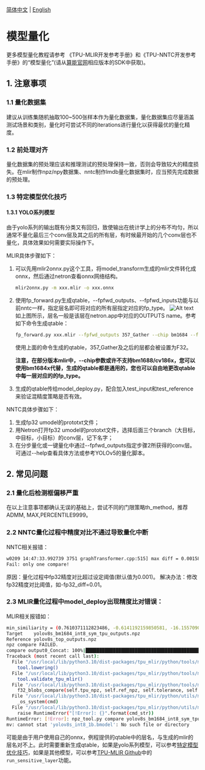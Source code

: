 [简体中文](./Calibration_Guide.md) | [English](./Calibration_Guide_EN.md.md)

# 模型量化
更多模型量化教程请参考
《TPU-MLIR开发参考手册》和《TPU-NNTC开发参考手册》的“模型量化”(请从[算能官网](https://developer.sophgo.com/site/index.html?categoryActive=material)相应版本的SDK中获取)。

## 1. 注意事项
### 1.1 量化数据集
建议从训练集随机抽取100~500张样本作为量化数据集，量化数据集应尽量涵盖测试场景和类别，量化时可尝试不同的iterations进行量化以获得最优的量化精度。

### 1.2 前处理对齐
量化数据集的预处理应该和推理测试的预处理保持一致，否则会导致较大的精度损失。在mlir制作npz/npy数据集、nntc制作lmdb量化数据集时，应当预先完成数据的预处理。

### 1.3 特定模型优化技巧
#### 1.3.1 YOLO系列模型
由于yolo系列的输出既有分类又有回归，致使输出在统计学上的分布不均匀，所以通常不量化最后三个conv层及其之后的所有层，有时候最开始的几个conv层也不量化，具体效果如何需要实际操作下。

MLIR具体步骤如下：
1. 可以先用mlir2onnx.py这个工具，将model_transform生成的mlir文件转化成onnx，然后通过netron查看onnx网络结构。
   ```bash
   mlir2onnx.py -m xxx.mlir -o xxx.onnx
   ```
2. 使用fp_forward.py生成qtable，--fpfwd_outputs、--fpfwd_inputs功能与以前nntc一样，指定层名即可将对应的所有层指定对应的fp_type。
   ![Alt text](../pics/cali_guide_image0.png)
   如上图所示，层名一般是该层在netron.app中对应的OUTPUTS name。参考如下命令生成qtable：
   ```bash
   fp_forward.py xxx.mlir --fpfwd_outputs 357_Gather --chip bm1684 --fp_type F32 -o xxx_qtable 
   ```
   使用上面的命令生成的qtable，357_Gather及之后的层都会被设置为F32。
   
   **注意，在部分版本mlir中，--chip参数或许不支持bm1688/cv186x，您可以使用bm1684x代替，生成的qtable都是通用的，您也可以自由地更改qtable中每一层对应的的fp_type。**

3. 生成的qtable传给model_deploy.py，配合加入test_input和test_reference来验证混精度策略是否有效。

NNTC具体步骤如下：
1. 生成fp32 umodel的prototxt文件；
2. 用Netron打开fp32 umodel的prototxt文件，选择后面三个branch（大目标，中目标，小目标）的conv层，记下名字；
3. 在分步量化或一键量化中通过--fpfwd_outputs指定步骤2所获得的conv层。可通过--help查看具体方法或参考YOLOv5的量化脚本。

## 2. 常见问题
### 2.1 量化后检测框偏移严重
在以上注意事项都确认无误的基础上，尝试不同的门限策略th_method，推荐ADMM, MAX,PERCENTILE9999。

### 2.2 NNTC量化过程中精度对比不通过导致量化中断
NNTC相关报错：
```bash
w0209 14:47:33.992739 3751 graphTransformer.cpp:515] max diff = 0.00158691 max diff blob id : 4 blob name : out put
Fail: only one compare!
```
原因：量化过程中fp32精度对比超过设定阈值(默认值为0.001)。
解决办法：修改fp32精度对比阈值，如-fp32_diff=0.01。

### 2.3 MLIR量化过程中model_deploy出现精度比对错误：
MLIR相关报错如：
```bash
min_similiarity = (0.7610371112823486, -0.6141192159850581, -16.15570902824402)
Target    yolov8s_bm1684_int8_sym_tpu_outputs.npz
Reference yolov8s_top_outputs.npz
npz compare FAILED.
compare output0_Concat: 100%|███████████████████████████████████████████████████████████████████████████████████████████████████████████████████████████████████| 1/1 [00:00<00:00,  3.88it/s]
Traceback (most recent call last):
  File "/usr/local/lib/python3.10/dist-packages/tpu_mlir/python/tools/model_deploy.py", line 335, in <module>
    tool.lowering()
  File "/usr/local/lib/python3.10/dist-packages/tpu_mlir/python/tools/model_deploy.py", line 132, in lowering
    tool.validate_tpu_mlir()
  File "/usr/local/lib/python3.10/dist-packages/tpu_mlir/python/tools/model_deploy.py", line 225, in validate_tpu_mlir
    f32_blobs_compare(self.tpu_npz, self.ref_npz, self.tolerance, self.excepts)
  File "/usr/local/lib/python3.10/dist-packages/tpu_mlir/python/utils/mlir_shell.py", line 190, in f32_blobs_compare
    _os_system(cmd)
  File "/usr/local/lib/python3.10/dist-packages/tpu_mlir/python/utils/mlir_shell.py", line 50, in _os_system
    raise RuntimeError("[!Error]: {}".format(cmd_str))
RuntimeError: [!Error]: npz_tool.py compare yolov8s_bm1684_int8_sym_tpu_outputs.npz yolov8s_top_outputs.npz --tolerance 0.8,0.5 --except - -vv 
mv: cannot stat 'yolov8s_int8_1b.bmodel': No such file or directory
```
可能是由于用户使用自己的onnx，例程提供的qtable中的层名，与生成的mlir的层名对不上。此时需要重新生成qtable，如果是yolo系列模型，可以参考[特定模型优化技巧](#13-特定模型优化技巧)，如果是其他模型，可以参考[TPU-MLIR Github](https://github.com/sophgo/tpu-mlir/blob/master/docs/quick_start/source_zh/07_quantization.rst)中的`run_sensitive_layer`功能。
